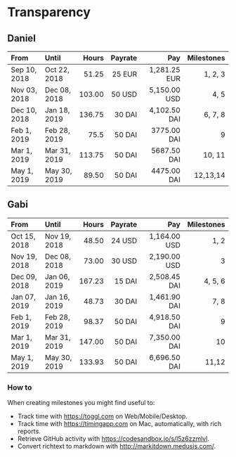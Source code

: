 # Transparency

## Daniel

| From         | Until        |  Hours | Payrate |          Pay | Milestones |
| :----------- | :----------- | -----: | ------: | -----------: | ---------: |
| Sep 10, 2018 | Oct 22, 2018 |  51.25 |  25 EUR | 1,281.25 EUR |    1, 2, 3 |
| Nov 03, 2018 | Dec 08, 2018 | 103.00 |  50 USD | 5,150.00 USD |       4, 5 |
| Dec 10, 2018 | Jan 18, 2019 | 136.75 |  30 DAI | 4,102.50 DAI |    6, 7, 8 |
| Feb 1, 2019  | Feb 28, 2019 |   75.5 |  50 DAI |  3775.00 DAI |          9 |
| Mar 1, 2019  | Mar 31, 2019 | 113.75 |  50 DAI |  5687.50 DAI |     10, 11 |
| May 1, 2019  | May 30, 2019 |  89.50 |  50 DAI |  4475.00 DAI |   12,13,14 |

## Gabi

| From         | Until        |  Hours | Payrate |          Pay | Milestones |
| :----------- | :----------- | -----: | ------: | -----------: | ---------: |
| Oct 15, 2018 | Nov 19, 2018 |  48.50 |  24 USD | 1,164.00 USD |       1, 2 |
| Nov 19, 2018 | Dec 08, 2018 |  73.00 |  30 USD | 2,190.00 USD |          3 |
| Dec 09, 2018 | Jan 06, 2019 | 167.23 |  15 DAI | 2,508.45 DAI |    4, 5, 6 |
| Jan 07, 2019 | Jan 16, 2019 |  48.73 |  30 DAI | 1,461.90 DAI |       7, 8 |
| Feb 1, 2019  | Feb 28, 2019 |  98.37 |  50 DAI | 4,918.50 DAI |          9 |
| Mar 1, 2019  | Mar 31, 2019 | 147.00 |  50 DAI | 7,350.00 DAI |         10 |
| May 1, 2019  | May 30, 2019 | 133.93 |  50 DAI | 6,696.50 DAI |      11,12 |

### How to

When creating milestones you might find useful to:

- Track time with <https://toggl.com> on Web/Mobile/Desktop.
- Track time with <https://timingapp.com> on Mac, automatically, with rich reports.
- Retrieve GitHub activity with <https://codesandbox.io/s/l5z6zzmlvl>.
- Convert richtext to markdown with <http://markitdown.medusis.com/>.

